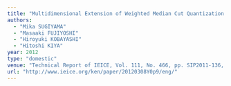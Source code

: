 ```yaml
---
title: "Multidimensional Extension of Weighted Median Cut Quantization for Color Images"
authors:
  - "Mika SUGIYAMA"
  - "Masaaki FUJIYOSHI"
  - "Hiroyuki KOBAYASHI"
  - "Hitoshi KIYA"
year: 2012
type: "domestic"
venue: "Technical Report of IEICE, Vol. 111, No. 466, pp. SIP2011-136, 新潟市中央区, 2012-03-08."
url: "http://www.ieice.org/ken/paper/20120308Y0p9/eng/"
---
```

